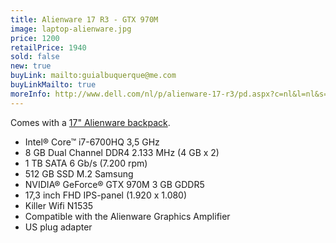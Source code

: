 ```yaml
---
title: Alienware 17 R3 - GTX 970M
image: laptop-alienware.jpg
price: 1200
retailPrice: 1940
sold: false
new: true
buyLink: mailto:guialbuquerque@me.com
buyLinkMailto: true
moreInfo: http://www.dell.com/nl/p/alienware-17-r3/pd.aspx?c=nl&l=nl&s=dhs
---
```


Comes with a [17" Alienware backpack](https://www.amazon.de/Alienware-Orion-Laptop-Backpack-Screen/dp/B001GI5CSA/ref=sr_1_2?ie=UTF8&qid=1472638431&sr=8-2&keywords=alienware+backpack).

- Intel® Core™ i7-6700HQ 3,5 GHz
- 8 GB Dual Channel DDR4 2.133 MHz (4 GB x 2)
- 1 TB SATA 6 Gb/s (7.200 rpm)
- 512 GB SSD M.2 Samsung
- NVIDIA® GeForce® GTX 970M 3 GB GDDR5
- 17,3 inch FHD IPS-panel (1.920 x 1.080)
- Killer Wifi N1535
- Compatible with the Alienware Graphics Amplifier
- US plug adapter
